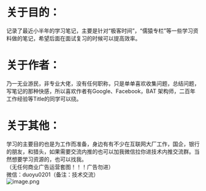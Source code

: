 <a name="AO20h"></a>
# 关于目的：
  记录了最近小半年的学习笔记，主要是针对“极客时间”，“儒猿专栏”等一些学习资料做的笔记，希望后面在面试复习的时候可以提高效率。
<a name="ZcOR3"></a>
# 关于作者：
  乃⼀⽆业游⺠，⾮专业⼤佬，没有任何职称，只是单单喜欢收集问题，总结问题，写笔记的那种快感，所以喜欢作者有Google、Facebook，BAT 架构师，⼆百年⼯作经验等Title的同学可以绕。
<a name="DbuYD"></a>
# 关于其他：
学习的主要目的也是为工作而准备，身边有有不少在互联网大厂工作，国企，银行的朋友，和猎头，如果需要交流内推的也可以加我微信拉你进技术内推交流群。当然想要学习资源的，也可以找我。<br />（无任何商业广告运营套图！！！广告勿进）<br />  微信：duoyu0201（备注：技术交流）<br />![image.png](https://cdn.nlark.com/yuque/0/2022/png/1461694/1653147033642-b6f8e23f-8a73-433e-918f-4ab6a0bdc90b.png#clientId=u83afa51a-4933-4&crop=0&crop=0&crop=1&crop=1&from=paste&height=703&id=u27eaaa44&margin=%5Bobject%20Object%5D&name=image.png&originHeight=633&originWidth=551&originalType=binary&ratio=1&rotation=0&showTitle=false&size=289292&status=done&style=none&taskId=ufb361763-4873-4a4d-891d-d6f52bd2ff5&title=&width=612.2222384405729)
